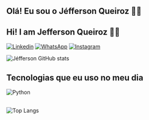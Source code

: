 ## Olá! Eu sou o Jéfferson Queiroz 🖖🏽
## Hi! I am Jefferson Queiroz 🖖🏽

[![Linkedin](https://img.shields.io/badge/LinkedIn-0077B5?style=for-the-badge&logo=linkedin&logoColor=white)](https://www.linkedin.com/in/j%C3%A9fferson-freitas-a22953a9?lipi=urn%3Ali%3Apage%3Ad_flagship3_profile_view_base_contact_details%3BMtMWEp7JTtGFv6lJJ5gRWA%3D%3D)
[![WhatsApp](https://img.shields.io/badge/WhatsApp-25D366?style=for-the-badge&logo=whatsapp&logoColor=white)](https://wa.me//5562995751322?text=Ol%C3%A1%20J%C3%A9fferson)
[![Instagram](https://img.shields.io/badge/Instagram-E4405F?style=for-the-badge&logo=instagram&logoColor=white)](https://instagram.com/sujeitoprogramador)


![Jéfferson GitHub stats](https://github-readme-stats.vercel.app/api?username=JeffersonFQ&show_icons=true&theme=transparent&count_private=true)

## Tecnologias que eu uso no meu dia

<div style="display: inline_block">
  <img align="center" alt="Python" src="https://img.shields.io/badge/Python-14354C?style=for-the-badge&logo=python&logoColor=white" />
  
</div><br/>

![Top Langs](https://github-readme-stats.vercel.app/api/top-langs/?username=JeffersonFQ&layout=compact)

